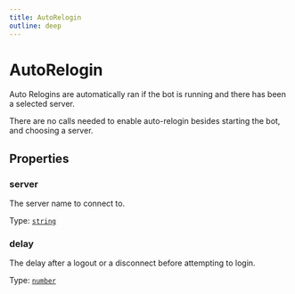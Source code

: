 ```yaml
---
title: AutoRelogin
outline: deep
---
```

# AutoRelogin

Auto Relogins are automatically ran if the bot is running and there has been a selected server.


There are no calls needed to enable auto-relogin besides starting the bot, and choosing a server.



## Properties

### server
The server name to connect to.

Type: <code><a href="https://developer.mozilla.org/en-us/docs/web/javascript/reference/global_objects/string">string</a></code>

### delay
The delay after a logout or a disconnect before attempting to login.

Type: <code><a href="https://developer.mozilla.org/en-us/docs/web/javascript/reference/global_objects/number">number</a></code>
